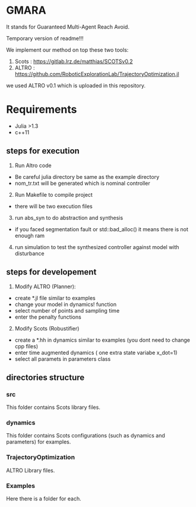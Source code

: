 # GMARA
It stands for Guaranteed Multi-Agent Reach Avoid.

Temporary version of readme!!!



We implement our method on top these two tools:
1. Scots : https://gitlab.lrz.de/matthias/SCOTSv0.2
2. ALTRO : https://github.com/RoboticExplorationLab/TrajectoryOptimization.jl

we used ALTRO v0.1 which is uploaded in this repository.

# Requirements
* Julia >1.3
* c++11

## steps for execution
1. Run Altro code 
* Be careful julia directory be same as the example directory
* nom_tr.txt will be generated which is nominal controller

2. Run Makefile to compile project
* there will be two execution files
3. run abs_syn to do abstraction and synthesis
* if you faced segmentation fault or std::bad_alloc() it means there is not enough ram
4. run simulation to test the synthesized controller against model with disturbance



## steps for developement

1. Modify ALTRO (Planner):
* create *.jl file similar to examples
* change your model in dynamics! function
* select number of points and sampling time
* enter the penalty functions 

2. Modify Scots (Robustifier)
* create a *.hh in dynamics similar to examples (you dont need to change cpp files)
* enter time augmented dynamics ( one extra state variabe x_dot=1)
* select all paramets in parameters class

## directories structure

### src
This folder contains Scots library files. 
### dynamics
This folder contains Scots configurations (such as dynamics and parameters) for examples.
### TrajectoryOptimization
ALTRO Library files.
### Examples
Here there is a folder for each.  

